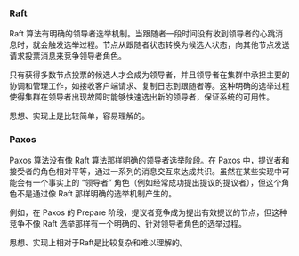 ### Raft

Raft 算法有明确的领导者选举机制。当跟随者一段时间没有收到领导者的心跳消息时，就会触发选举过程。节点从跟随者状态转换为候选人状态，向其他节点发送请求投票消息来竞争领导者角色。

只有获得多数节点投票的候选人才会成为领导者，并且领导者在集群中承担主要的协调和管理工作，如接收客户端请求、复制日志到跟随者等。这种明确的选举过程使得集群在领导者出现故障时能够快速选出新的领导者，保证系统的可用性。

思想、实现上是比较简单，容易理解的。

### Paxos

Paxos 算法没有像 Raft 算法那样明确的领导者选举阶段。在 Paxos 中，提议者和接受者的角色相对平等，通过一系列的消息交互来达成共识。虽然在某些实现中可能会有一个事实上的 “领导者” 角色（例如经常成功提出提议的提议者），但这个角色不是通过像 Raft 那样明确的选举机制产生的。

例如，在 Paxos 的 Prepare 阶段，提议者竞争成为提出有效提议的节点，但这种竞争不像 Raft 选举那样有一个明确的、针对领导者角色的选举过程。

思想、实现上相对于Raft是比较复杂和难以理解的。